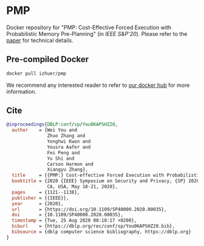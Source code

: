 # PMP

Docker repository for "PMP: Cost-Effective Forced Execution with Probabilistic Memory Pre-Planning" (in _IEEE S&P'20_). 
Please refer to the [paper](https://www.cs.purdue.edu/homes/zhan3299/res/SP20.pdf) for technical details.

## Pre-compiled Docker

```bash
docker pull izhuer/pmp
```

We recommend any interested reader to refer to [our docker hub](https://hub.docker.com/r/izhuer/pmp) for more information.

## Cite

```BibTeX
@inproceedings{DBLP:conf/sp/You0KAPSHZ20,
  author    = {Wei You and
               Zhuo Zhang and
               Yonghwi Kwon and
               Yousra Aafer and
               Fei Peng and
               Yu Shi and
               Carson Harmon and
               Xiangyu Zhang},
  title     = {{PMP:} Cost-effective Forced Execution with Probabilistic Memory Pre-planning},
  booktitle = {2020 {IEEE} Symposium on Security and Privacy, {SP} 2020, San Francisco,
               CA, USA, May 18-21, 2020},
  pages     = {1121--1138},
  publisher = {{IEEE}},
  year      = {2020},
  url       = {https://doi.org/10.1109/SP40000.2020.00035},
  doi       = {10.1109/SP40000.2020.00035},
  timestamp = {Tue, 25 Aug 2020 08:18:17 +0200},
  biburl    = {https://dblp.org/rec/conf/sp/You0KAPSHZ20.bib},
  bibsource = {dblp computer science bibliography, https://dblp.org}
}
```
